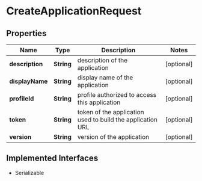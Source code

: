 

# CreateApplicationRequest

## Properties

Name | Type | Description | Notes
------------ | ------------- | ------------- | -------------
**description** | **String** | description of the application |  [optional]
**displayName** | **String** | display name of the application |  [optional]
**profileId** | **String** | profile authorized to access this application |  [optional]
**token** | **String** | token of the application used to build the application URL |  [optional]
**version** | **String** | version of the application |  [optional]


## Implemented Interfaces

* Serializable


